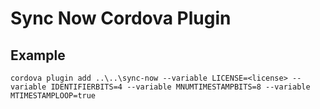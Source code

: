 # Sync Now Cordova Plugin #

## Example
```
cordova plugin add ..\..\sync-now --variable LICENSE=<license> --variable IDENTIFIERBITS=4 --variable MNUMTIMESTAMPBITS=8 --variable MTIMESTAMPLOOP=true
```